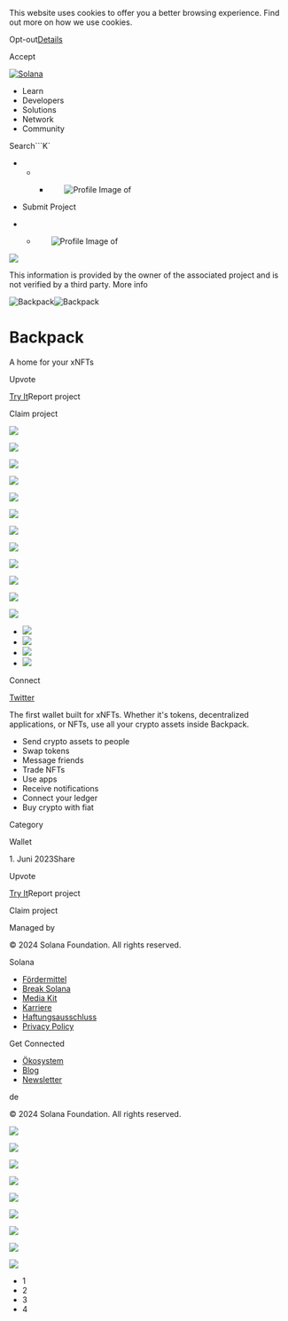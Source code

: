 This website uses cookies to offer you a better browsing experience. Find out
more on how we use cookies.

Opt-out[Details](/de/privacy-policy#collection-of-information)

Accept

[![Solana](/_next/static/media/logotype.e4df684f.svg)](/de)

  * Learn
  * Developers
  * Solutions
  * Network
  * Community

Search```K`

  *   *   * ![](data:image/svg+xml,%3csvg%20xmlns=%27http://www.w3.org/2000/svg%27%20version=%271.1%27%20width=%2728%27%20height=%2728%27/%3e)![Profile Image of ](/_next/static/media/ecosystem_user.7ebb52fa.svg)

  * Submit Project
  *   * ![](data:image/svg+xml,%3csvg%20xmlns=%27http://www.w3.org/2000/svg%27%20version=%271.1%27%20width=%2728%27%20height=%2728%27/%3e)![Profile Image of ](/_next/static/media/ecosystem_user.7ebb52fa.svg)

![](/_next/image?url=%2F_next%2Fstatic%2Fmedia%2Fhero.631479cd.png&w=3840&q=75)

This information is provided by the owner of the associated project and is not
verified by a third party. More info

![Backpack](/_next/image?url=%2Fapi%2Fprojectimg%2Fcljn7tloh0008l50fextdpfd9%3Ftype%3DLOGO&w=3840&q=75)![Backpack](/_next/image?url=%2Fapi%2Fprojectimg%2Fcljn7tloh0008l50fextdpfd9%3Ftype%3DLOGO&w=3840&q=75)

# Backpack

A home for your xNFTs

Upvote

[Try It](https://www.backpack.app/)Report project

Claim project

![](/api/projectimg/cljn7tloh0008l50fextdpfd9?type=IMG&number=0)

![](/api/projectimg/cljn7tloh0008l50fextdpfd9?type=IMG&number=1)

![](/api/projectimg/cljn7tloh0008l50fextdpfd9?type=IMG&number=2)

![](/api/projectimg/cljn7tloh0008l50fextdpfd9?type=IMG&number=3)

![](/api/projectimg/cljn7tloh0008l50fextdpfd9?type=IMG&number=0)

![](/api/projectimg/cljn7tloh0008l50fextdpfd9?type=IMG&number=1)

![](/api/projectimg/cljn7tloh0008l50fextdpfd9?type=IMG&number=2)

![](/api/projectimg/cljn7tloh0008l50fextdpfd9?type=IMG&number=3)

![](/api/projectimg/cljn7tloh0008l50fextdpfd9?type=IMG&number=0)

![](/api/projectimg/cljn7tloh0008l50fextdpfd9?type=IMG&number=1)

![](/api/projectimg/cljn7tloh0008l50fextdpfd9?type=IMG&number=2)

![](/api/projectimg/cljn7tloh0008l50fextdpfd9?type=IMG&number=3)

  * ![](/_next/image?url=%2Fapi%2Fprojectimg%2Fcljn7tloh0008l50fextdpfd9%3Ftype%3DIMG%26number%3D0&w=3840&q=75)
  * ![](/_next/image?url=%2Fapi%2Fprojectimg%2Fcljn7tloh0008l50fextdpfd9%3Ftype%3DIMG%26number%3D1&w=3840&q=75)
  * ![](/_next/image?url=%2Fapi%2Fprojectimg%2Fcljn7tloh0008l50fextdpfd9%3Ftype%3DIMG%26number%3D2&w=3840&q=75)
  * ![](/_next/image?url=%2Fapi%2Fprojectimg%2Fcljn7tloh0008l50fextdpfd9%3Ftype%3DIMG%26number%3D3&w=3840&q=75)

Connect

[Twitter](https://twitter.com/Backpack)

The first wallet built for xNFTs. Whether it's tokens, decentralized
applications, or NFTs, use all your crypto assets inside Backpack.

  * Send crypto assets to people
  * Swap tokens
  * Message friends
  * Trade NFTs
  * Use apps
  * Receive notifications
  * Connect your ledger
  * Buy crypto with fiat

Category

Wallet

1\. Juni 2023Share

Upvote

[Try It](https://www.backpack.app/)Report project

Claim project

Managed by

[](/de)

[](/youtube)[](/twitter)[](/discord)[](/reddit)[](/github)[](/telegram)

© 2024 Solana Foundation. All rights reserved.

Solana

  * [Fördermittel](https://solana.org/grants)
  * [Break Solana](https://break.solana.com/)
  * [Media Kit](/de/branding)
  * [Karriere](https://jobs.solana.com/)
  * [Haftungsausschluss](/de/tos)
  * [Privacy Policy](/de/privacy-policy)

Get Connected

  * [Ökosystem](/de/ecosystem)
  * [Blog](/de/news)
  * [Newsletter](/de/newsletter)

de

© 2024 Solana Foundation. All rights reserved.

![](/api/projectimg/cljn7tloh0008l50fextdpfd9?type=IMG&number=3)

![](/api/projectimg/cljn7tloh0008l50fextdpfd9?type=IMG&number=0)

![](/api/projectimg/cljn7tloh0008l50fextdpfd9?type=IMG&number=1)

![](/api/projectimg/cljn7tloh0008l50fextdpfd9?type=IMG&number=2)

![](/api/projectimg/cljn7tloh0008l50fextdpfd9?type=IMG&number=3)

![](/api/projectimg/cljn7tloh0008l50fextdpfd9?type=IMG&number=0)

![](/api/projectimg/cljn7tloh0008l50fextdpfd9?type=IMG&number=1)

![](/api/projectimg/cljn7tloh0008l50fextdpfd9?type=IMG&number=2)

![](/api/projectimg/cljn7tloh0008l50fextdpfd9?type=IMG&number=3)

  * 1
  * 2
  * 3
  * 4


